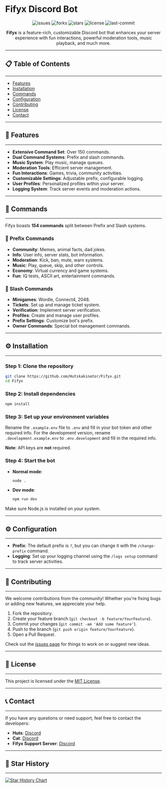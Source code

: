 # Fifyx Discord Bot

<p align="center">
  <img src="https://img.shields.io/github/issues/Hutskakinator/Fifyx" alt="issues"/>
  <img src="https://img.shields.io/github/forks/Hutskakinator/Fifyx" alt="forks"/>
  <img src="https://img.shields.io/github/stars/Hutskakinator/Fifyx" alt="stars"/>
  <img src="https://img.shields.io/github/license/Hutskakinator/Fifyx" alt="license"/>
  <img src="https://img.shields.io/github/last-commit/Hutskakinator/Fifyx" alt="last-commit"/>
</p>

<p align="center">
  <strong>Fifyx</strong> is a feature-rich, customizable Discord bot that enhances your server experience with fun interactions, powerful moderation tools, music playback, and much more.
</p>

---

## 📋 Table of Contents
-----------------
- [Features](#-features)
- [Installation](#-installation)
- [Commands](#-commands)
- [Configuration](#-configuration)
- [Contributing](#-contributing)
- [License](#-license)
- [Contact](#-contact)

---

## 🚀 Features
------------
- **Extensive Command Set**: Over 150 commands.
- **Dual Command Systems**: Prefix and slash commands.
- **Music System**: Play music, manage queues.
- **Moderation Tools**: Efficient server management.
- **Fun Interactions**: Games, trivia, community activities.
- **Customizable Settings**: Adjustable prefix, configurable logging.
- **User Profiles**: Personalized profiles within your server.
- **Logging System**: Track server events and moderation actions.

---

## 📜 Commands
------------

Fifyx boasts **154 commands** split between Prefix and Slash systems.

### 🔑 Prefix Commands
- **Community**: Memes, animal facts, dad jokes.
- **Info**: User info, server stats, bot information.
- **Moderation**: Kick, ban, mute, warn systems.
- **Music**: Play, queue, skip, and other controls.
- **Economy**: Virtual currency and game systems.
- **Fun**: IQ tests, ASCII art, entertainment commands.

### 🔧 Slash Commands
- **Minigames**: Wordle, Connect4, 2048.
- **Tickets**: Set up and manage ticket system.
- **Verification**: Implement server verification.
- **Profiles**: Create and manage user profiles.
- **Prefix Settings**: Customize bot's prefix.
- **Owner Commands**: Special bot management commands.

---

## ⚙️ Installation
------------

### Step 1: Clone the repository
```bash
git clone https://github.com/Hutskakinator/Fifyx.git
cd Fifyx
```

### Step 2: Install dependencies
```bash
npm install
```

### Step 3: Set up your environment variables
Rename the `.example.env` file to `.env` and fill in your bot token and other required info. For the development version, rename `.development.example.env` to `.env.development` and fill in the required info.

**Note**: API keys are __not__ required.

### Step 4: Start the bot
- **Normal mode**:  
  ```bash
  node .
  ```
- **Dev mode**:  
  ```bash
  npm run dev
  ```

Make sure Node.js is installed on your system.

---

## ⚙️ Configuration
-------------
- **Prefix**: The default prefix is `?`, but you can change it with the `/change-prefix` command.
- **Logging**: Set up your logging channel using the `/logs setup` command to track server activities.

---

## 🤝 Contributing
------------

We welcome contributions from the community! Whether you're fixing bugs or adding new features, we appreciate your help.

1. Fork the repository.
2. Create your feature branch (`git checkout -b feature/YourFeature`).
3. Commit your changes (`git commit -am 'Add some feature'`).
4. Push to the branch (`git push origin feature/YourFeature`).
5. Open a Pull Request.

Check out the [issues page](https://github.com/Hutskakinator/Fifyx/issues) for things to work on or suggest new ideas.

---

## 📄 License
-------
This project is licensed under the [MIT License](https://opensource.org/licenses/MIT).

---

## 📞 Contact
-------

If you have any questions or need support, feel free to contact the developers:

- **Huts**: [Discord](https://discord.com/users/980910907695722568)
- **Cat**: [Discord](https://discord.com/users/1286030761002012673)
- **Fifyx Support Server**: [Discord](https://discord.gg/URfA6FZgHW)

---

## 🌟 Star History
-------------

[![Star History Chart](https://api.star-history.com/svg?repos=Hutskakinator/Fifyx&type=Date)](https://star-history.com/#Hutskakinator/Fifyx&Date)